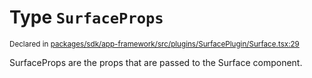 # Type `SurfaceProps`
<sub>Declared in [packages/sdk/app-framework/src/plugins/SurfacePlugin/Surface.tsx:29](https://github.com/dxos/dxos/blob/235256b25/packages/sdk/app-framework/src/plugins/SurfacePlugin/Surface.tsx#L29)</sub>


SurfaceProps are the props that are passed to the Surface component.




